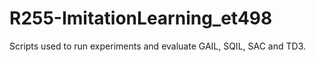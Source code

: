 # R255-ImitationLearning_et498

Scripts used to run experiments and evaluate GAIL, SQIL, SAC and TD3.
